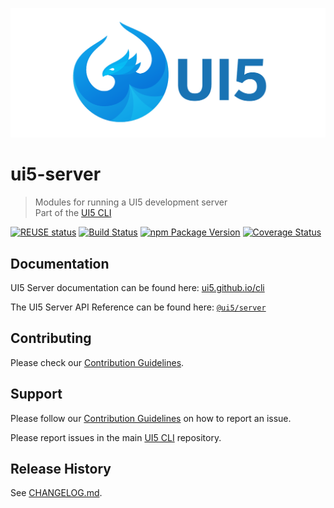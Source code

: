 ![UI5 icon](https://raw.githubusercontent.com/UI5/cli/main/docs/images/UI5_logo_wide.png)

# ui5-server
> Modules for running a UI5 development server  
> Part of the [UI5 CLI](https://github.com/UI5/cli)

[![REUSE status](https://api.reuse.software/badge/github.com/SAP/ui5-server)](https://api.reuse.software/info/github.com/SAP/ui5-server)
[![Build Status](https://dev.azure.com/sap/opensource/_apis/build/status/SAP.ui5-server?branchName=main)](https://dev.azure.com/sap/opensource/_build/latest?definitionId=34&branchName=main)
[![npm Package Version](https://badge.fury.io/js/%40ui5%2Fserver.svg)](https://www.npmjs.com/package/@ui5/server)
[![Coverage Status](https://coveralls.io/repos/github/SAP/ui5-server/badge.svg)](https://coveralls.io/github/SAP/ui5-server)

## Documentation
UI5 Server documentation can be found here: [ui5.github.io/cli](https://ui5.github.io/cli/v4/pages/Server/)

The UI5 Server API Reference can be found here: [`@ui5/server`](https://ui5.github.io/cli/v4/api/module-@ui5_server.html)

## Contributing
Please check our [Contribution Guidelines](https://github.com/UI5/cli/blob/main/CONTRIBUTING.md).

## Support
Please follow our [Contribution Guidelines](https://github.com/UI5/cli/blob/main/CONTRIBUTING.md#report-an-issue) on how to report an issue.

Please report issues in the main [UI5 CLI](https://github.com/UI5/cli) repository.

## Release History
See [CHANGELOG.md](CHANGELOG.md).
